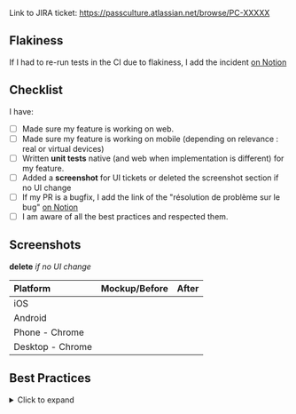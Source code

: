 Link to JIRA ticket: https://passculture.atlassian.net/browse/PC-XXXXX

## Flakiness

If I had to re-run tests in the CI due to flakiness, I add the incident [on Notion][2]

## Checklist

I have:

- [ ] Made sure my feature is working on web.
- [ ] Made sure my feature is working on mobile (depending on relevance : real or virtual devices)
- [ ] Written **unit tests** native (and web when implementation is different) for my feature.
- [ ] Added a **screenshot** for UI tickets or deleted the screenshot section if no UI change
- [ ] If my PR is a bugfix, I add the link of the "résolution de problème sur le bug" [on Notion][1]
- [ ] I am aware of all the best practices and respected them.

## Screenshots

**delete** _if no UI change_

| Platform         | Mockup/Before | After |
| :--------------- | :-----------: | :---: |
| iOS              |               |       |
| Android          |               |       |
| Phone - Chrome   |               |       |
| Desktop - Chrome |               |       |

[1]: https://www.notion.so/passcultureapp/R-solution-de-probl-mes-sur-les-bugs-5dd6df8f6a754e6887066cf613467d0a
[2]: https://www.notion.so/passcultureapp/cb45383351b44723a6f2d9e1481ad6bb?v=10fe47258701423985aa7d25bb04cfee&pvs=4

## Best Practices

<details>
  <summary>Click to expand</summary>

These rules apply to files that you make changes to.
If you can't respect one of these rules, be sure to explain why with a comment.
If you consider correcting the issue is too time consuming/complex: create a ticket. Link the ticket in the code.

- In the production code: remove type assertions with `as` (type assertions are removed at compile-time, there is no runtime checking associated with a type assertion. There won’t be an exception or `null` generated if the type assertion is wrong). In certain cases `as const` is acceptable (for example when defining readonly arrays/objects). Using `as` in tests is tolerable.
- Remove bypass type checking with `any` (when you want to accept anything because you will be blindly passing it through without interacting with it, you can use `unknown`). Using `any` in tests is tolerable.
- Remove non-null assertion operators (just like other type assertions, this doesn’t change the runtime behavior of your code, so it’s important to only use `!` when you know that the value can’t be `null` or `undefined`).
- Remove all `@ts-expect-error` and `@eslint-disable`.
- Remove all warnings, and errors that we are used to ignore (`yarn test:lint`, `yarn test:types`, `yarn start:web`...).
- Use `gap` (`ViewGap`) instead of `<Spacer.Column />`, `<Spacer.Row />` or `<Spacer.Flex />`.
- Don't add new "alias hooks" (hooks created to group other hooks together). When adding new logic, this hook will progressively become more complex and harder to maintain.
- Remove logic from components that should be dumb.
- undefined != null : undefined should be used for optionals and null when no value

### Test specific:

- Avoid mocking internal parts of our code. Ideally, mock only external calls.
- When you see a local variable that is over-written in every test, mock it.
- Prefer `user` to `fireEvent`.
- When mocking feature flags, use `setFeatureFlags`. If not possible, mention which one(s) you want to mock in a comment (example: `jest.spyOn(useFeatureFlagAPI, 'useFeatureFlag').mockReturnValue(true) // WIP_NEW_OFFER_TILE in renderPassPlaylist.tsx` )
- In component tests, replace `await act(async () => {})` and `await waitFor(/* ... */)` by `await screen.findBySomething()`.
- In hooks tests, use `act` by default and `waitFor` as a last resort.
- Make a snapshot test for pages and modals ONLY.
- Make a web specific snapshot when your web page/modal is specific to the web.
- Make an a11y test for web pages.

### Advice:

- Use TDD
- Use Storybook
- Use pair programming/mobs

</details>
